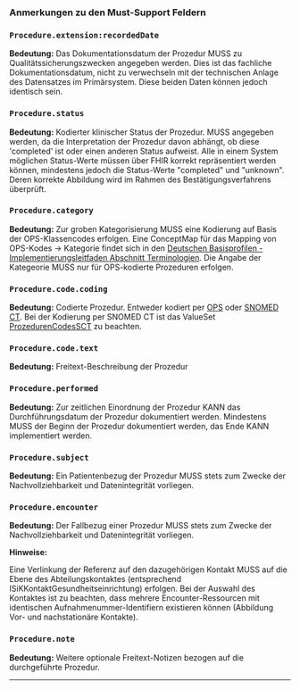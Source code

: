 ### Anmerkungen zu den Must-Support Feldern

### `Procedure.extension:recordedDate`

**Bedeutung:**
Das Dokumentationsdatum der Prozedur MUSS zu Qualitätssicherungszwecken angegeben werden. Dies ist das fachliche Dokumentationsdatum, nicht zu verwechseln mit der technischen Anlage des Datensatzes im Primärsystem. Diese beiden Daten können jedoch identisch sein.

### `Procedure.status`

**Bedeutung:**
Kodierter klinischer Status der Prozedur. MUSS angegeben werden, da die Interpretation der Prozedur davon abhängt, ob diese 'completed' ist oder einen anderen Status aufweist. Alle in einem System möglichen Status-Werte müssen über FHIR korrekt repräsentiert werden können, mindestens jedoch die Status-Werte "completed" und "unknown". Deren korrekte Abbildung wird im Rahmen des Bestätigungsverfahrens überprüft.

### `Procedure.category`

**Bedeutung:**
Zur groben Kategorisierung MUSS eine Kodierung auf Basis der OPS-Klassencodes erfolgen. Eine ConceptMap für das Mapping von OPS-Kodes -> Kategorie findet sich in den [Deutschen Basisprofilen - Implementierungsleitfaden Abschnitt Terminologien](https://ig.fhir.de/basisprofile-de/stable/Terminologie-ConceptMaps.html). Die Angabe der Kategeorie MUSS nur für OPS-kodierte Prozeduren erfolgen.

### `Procedure.code.coding`

**Bedeutung:** Codierte Prozedur. Entweder kodiert per [OPS](https://www.bfarm.de/DE/Kodiersysteme/Klassifikationen/OPS-ICHI/OPS/_node.html) oder [SNOMED CT](https://www.snomed.org). Bei der Kodierung per SNOMED CT ist das ValueSet [ProzedurenCodesSCT](https://simplifier.net/ISiK/ProzedurenCodesSCT) zu beachten.

### `Procedure.code.text`

**Bedeutung:** Freitext-Beschreibung der Prozedur

### `Procedure.performed`

**Bedeutung:** Zur zeitlichen Einordnung der Prozedur KANN das Durchführungsdatum der Prozedur dokumentiert werden. Mindestens MUSS der Beginn der Prozedur dokumentiert werden, das Ende KANN implementiert werden.

### `Procedure.subject`

**Bedeutung:** Ein Patientenbezug der Prozedur MUSS stets zum Zwecke der Nachvollziehbarkeit und Datenintegrität vorliegen.

### `Procedure.encounter`

**Bedeutung:** Der Fallbezug einer Prozedur MUSS stets zum Zwecke der Nachvollziehbarkeit und Datenintegrität vorliegen.

**Hinweise:**

Eine Verlinkung der Referenz auf den dazugehörigen Kontakt MUSS auf die Ebene des Abteilungskontaktes (entsprechend ISiKKontaktGesundheitseinrichtung) erfolgen. 
Bei der Auswahl des Kontaktes ist zu beachten, dass mehrere Encounter-Ressourcen mit identischen Aufnahmenummer-Identifiern existieren können (Abbildung Vor- und nachstationäre Kontakte).


### `Procedure.note`

**Bedeutung:** Weitere optionale Freitext-Notizen bezogen auf die durchgeführte Prozedur.

---
